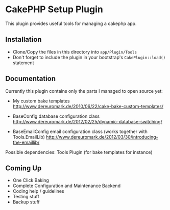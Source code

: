 # CakePHP Setup Plugin

This plugin provides useful tools for managing a cakephp app.

## Installation

* Clone/Copy the files in this directory into `app/Plugin/Tools`
* Don't forget to include the plugin in your bootstrap's `CakePlugin::load()` statement

## Documentation

Currently this plugin contains only the parts I managed to open source yet:

*	My custom bake templates
	http://www.dereuromark.de/2010/06/22/cake-bake-custom-templates/
	
*	BaseConfig database configuration class
	http://www.dereuromark.de/2012/02/25/dynamic-database-switching/

* BaseEmailConfig email configuration class (works together with Tools.EmailLib)
	http://www.dereuromark.de/2012/03/30/introducing-the-emaillib/

Possible dependencies: Tools Plugin (for bake templates for instance)


## Coming Up

* One Click Baking
* Complete Configuration and Maintenance Backend
* Coding help / guidelines
* Testing stuff
* Backup stuff